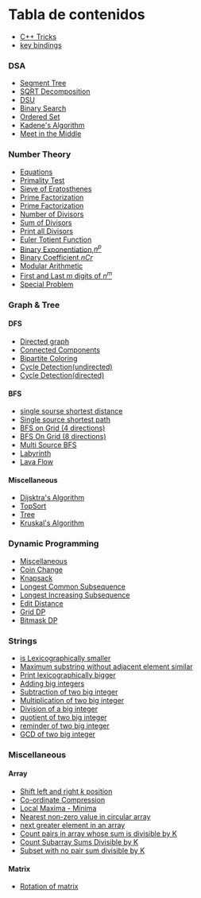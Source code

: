 # Tabla de contenidos
- [C++ Tricks](https://github.com/Perdente/Algorithms/blob/master/C%2B%2B%20Tricks.md)
- [key bindings](https://github.com/the-hyp0cr1t3/CC/blob/master/Sublime%20Text%20Setup.md#key-bindings)
### DSA
- [Segment Tree](https://github.com/Perdente/Algorithms/blob/master/Contest_Materials(DSA).md#segment-tree "seg-sum, seg-min, Inversion count")
- [SQRT Decomposition](https://github.com/Perdente/Algorithms/blob/master/Contest_Materials(DSA).md#sqrt-decompositionmos-algorithm "MO's algorithm")
- [DSU](https://github.com/Perdente/Algorithms/blob/master/Contest_Materials(DSA).md#dsu)
- [Binary Search](https://github.com/Perdente/Algorithms/blob/master/Contest_Materials(DSA).md#binary-search "bs on ans")
- [Ordered Set](https://github.com/Perdente/Algorithms/blob/master/Contest_Materials(DSA).md#ordered-set-ologn "policy based data structure")
- [Kadene's Algorithm](https://github.com/Perdente/Algorithms/blob/master/Contest_Materials(DSA).md#kadens-algorithm "maximum sub-array sum")
- [Meet in the Middle](https://github.com/Perdente/Algorithms/blob/master/Contest_Materials(DSA).md#meet-in-the-middle)

### Number Theory
- [Equations](https://github.com/Perdente/Algorithms/blob/master/Contest_Materials(number_theory).md#equations)
- [Primality Test](https://github.com/Perdente/Algorithms/blob/master/Contest_Materials(number_theory).md#primality-test-mathcalosqrtn "check a number is prime or not")
- [Sieve of Eratosthenes](https://github.com/Perdente/Algorithms/blob/master/Contest_Materials(number_theory).md#sieve-of-eratosthenes-mathcalomx-loglog-mx "calculate primes until mx")
- [Prime Factorization](https://github.com/Perdente/Algorithms/blob/master/Contest_Materials(number_theory).md#prime-factorization-mathcalosqrtn "calculate prime factors in sqrt(n)")
- [Prime Factorization](https://github.com/Perdente/Algorithms/blob/master/Contest_Materials(number_theory).md#prime-factorization-mathcalologn "calculate prime factors in sqrt(n)")
- [Number of Divisors](https://github.com/Perdente/Algorithms/blob/master/Contest_Materials(number_theory).md#number-of-divisors " n=16 -> {1,2,4,8,16}->5 ")
- [Sum of Divisors](https://github.com/Perdente/Algorithms/blob/master/Contest_Materials(number_theory).md#sum-of-divisors "n=16 -> {1+2+4+8+16}->31")
- [Print all Divisors](https://github.com/Perdente/Algorithms/blob/master/Contest_Materials(number_theory).md#print-all-divisors-mathcalosqrtn "n=16 -> {1,2,4,8,16}")
- [Euler Totient Function](https://github.com/Perdente/Algorithms/blob/master/Contest_Materials(number_theory).md#euler-totient-functionphi-function-mathcalosqrtn "Counts the number of integers 1 to n which are coprime to n.")
- [Binary Exponentiation,$n^p$](https://github.com/Perdente/Algorithms/blob/master/Contest_Materials(number_theory).md#binary-exponentiation "calculate a^b with mod or without")
- [Binary Coefficient,$nCr$](https://github.com/Perdente/Algorithms/blob/master/Contest_Materials(number_theory).md#binary-coefficient "calculate nCr with mod or without")
- [Modular Arithmetic](https://github.com/Perdente/Algorithms/blob/master/Contest_Materials(number_theory).md#modular-arithmetic)
- [First and Last $m$ digits of $n ^ m$](https://github.com/Perdente/Algorithms/blob/master/Contest_Materials(number_theory).md#first-and-last-m-digits-of-n--m)
- [Special Problem](https://github.com/Perdente/Algorithms/blob/master/Contest_Materials(number_theory).md#special-problem)

### Graph & Tree

#### DFS
- [Directed graph](https://github.com/Perdente/Algorithms/blob/master/Contest_Materials(Graph%26Tree).md#directed-graphhttpsvjudgenetproblemaizu-alds1_11_bauthorvupc)
- [Connected Components](https://github.com/Perdente/Algorithms/blob/master/Contest_Materials(Graph%26Tree).md#connected-components)
- [Bipartite Coloring](https://github.com/Perdente/Algorithms/blob/master/Contest_Materials(Graph%26Tree).md#bipartite-coloring)
- [Cycle Detection(undirected)](https://github.com/Perdente/Algorithms/blob/master/Contest_Materials(Graph%26Tree).md#cycle-detection)
- [Cycle Detection(directed)](https://github.com/Perdente/Algorithms/blob/master/Contest_Materials(Graph&Tree).md#cycle-detection-directedgraph)
 
#### BFS
- [single sourse shortest distance](https://github.com/Perdente/Algorithms/blob/master/Contest_Materials(Graph%26Tree).md#single-sourse-shortest-distance-httpsvjudgenetcontest475737problemg)
- [Single source shortest path](https://github.com/Perdente/Algorithms/blob/master/Contest_Materials(Graph%26Tree).md#single-source-shortest-path-httpscsesfiproblemsettask1667)
- [BFS on Grid (4 directions)](https://github.com/Perdente/Algorithms/blob/master/Contest_Materials(Graph%26Tree).md#bfs-on-grid-4-directions)
- [BFS On Grid (8 directions)](https://github.com/Perdente/Algorithms/blob/master/Contest_Materials(Graph%26Tree).md#bfs-on-grid-8-directions-httpsvjudgenetcontest475737problemq)
- [Multi Source BFS](https://github.com/Perdente/Algorithms/blob/master/Contest_Materials(Graph%26Tree).md#multi-source-bfshttpswwwcodechefcomproblemssnsocial)
- [Labyrinth](https://github.com/Perdente/Algorithms/blob/master/Contest_Materials(Graph%26Tree).md#labyrinthhttpscsesfiproblemsettask1193)
- [Lava Flow](https://github.com/Perdente/Algorithms/blob/master/Contest_Materials(Graph%26Tree).md#lava-flowhttpscsesfiproblemsettask1194)

#### Miscellaneous 
- [Dijsktra's Algorithm](https://github.com/Perdente/Algorithms/blob/master/Contest_Materials(Graph%26Tree).md#dijsktras-algorithm "shortest path")
- [TopSort](https://github.com/Perdente/Algorithms/blob/master/Contest_Materials(Graph&Tree).md#topsort "Khan's algo")
- [Tree](https://github.com/Perdente/Algorithms/blob/master/Contest_Materials(Graph%26Tree).md#tree "Subordinate of nodes,Tree Diameter,LCA(binary lifting)")
- [Kruskal's Algorithm](https://github.com/Perdente/Algorithms/blob/master/Contest_Materials(Graph&Tree).md#kruskals-algorithm-om-log-n "minimum spanning tree")

### Dynamic Programming
- [Miscellaneous](https://github.com/Perdente/Algorithms/blob/master/Dynamic%20Programming.md#basic)
- [Coin Change](https://github.com/Perdente/Algorithms/blob/master/Dynamic%20Programming.md#coin-change)
- [Knapsack](https://github.com/Perdente/Algorithms/blob/master/Dynamic%20Programming.md#knapsack)
- [Longest Common Subsequence](https://github.com/Perdente/Algorithms/blob/master/Dynamic%20Programming.md#longest-common-subsequence)
- [Longest Increasing Subsequence](https://github.com/Perdente/Algorithms/blob/master/Dynamic%20Programming.md#longest-increasing-subsequence)
- [Edit Distance](https://github.com/Perdente/Algorithms/blob/master/Dynamic%20Programming.md#edit-distance)
- [Grid DP](https://github.com/Perdente/Algorithms/blob/master/Dynamic%20Programming.md#grid-dp)
- [Bitmask DP](https://github.com/Perdente/Algorithms/blob/master/Dynamic%20Programming.md#bitmask-dp)

### Strings
- [is Lexicographically smaller](https://github.com/Perdente/Algorithms/blob/master/Big_Int.md#condition-for-a-string-to-be-lexicographically-smaller-than-b-string)
- [Maximum substring without adjacent element similar](https://github.com/Perdente/Algorithms/blob/master/Big_Int.md#maximum-subsequence-without-having-adjacent-character-similar)
- [Print lexicographically bigger](https://github.com/Perdente/Algorithms/blob/master/Big_Int.md#print-lexicographically-bigger-string)
- [Adding big integers](https://github.com/Perdente/Algorithms/blob/master/Big_Int.md#addition-of-two-big-integer-or-strings)
- [Subtraction of two big integer](https://github.com/Perdente/Algorithms/blob/master/Big_Int.md#subtraction-of-two-big-integer-or-strings)
- [Multiplication of two big integer](https://github.com/Perdente/Algorithms/blob/master/Big_Int.md#multiplication-of-two-big-integer-or-strings)
- [Division of a big integer](https://github.com/Perdente/Algorithms/blob/master/Big_Int.md#division-of-a-big-integer-or-string-with-an-integer)
- [quotient of two big integer](https://github.com/Perdente/Algorithms/blob/master/Big_Int.md#find-the-quotient-of-two-big-integer-or-strings)
- [reminder of two big integer](https://github.com/Perdente/Algorithms/blob/master/Big_Int.md#find-the-reminder-of-two-big-integer-or-strings)
- [GCD of two big integer](https://github.com/Perdente/Algorithms/blob/master/Big_Int.md#gcd-of-two-big-integer-or-strings)


### Miscellaneous
#### Array
- [Shift left and right $k$ position](https://github.com/Perdente/Algorithms/blob/master/Contest_Materials(Miscellaneous).md#shift-left-and-right)
- [Co-ordinate Compression](https://github.com/Perdente/Algorithms/blob/master/Contest_Materials(Miscellaneous).md#co-ordinate-compression)
- [Local Maxima - Minima](https://github.com/Perdente/Algorithms/blob/master/Contest_Materials(Miscellaneous).md#local-maxima---minima)
- [Nearest non-zero value in circular array](https://github.com/Perdente/Algorithms/blob/master/Contest_Materials(Miscellaneous).md#nearest-non-zero-value-in-circular-array)
- [next greater element in an array](https://github.com/Perdente/Algorithms/blob/master/Contest_Materials(Miscellaneous).md#next-greater-element-in-an-array)
- [Count pairs in array whose sum is divisible by K](https://github.com/Perdente/Algorithms/blob/master/Contest_Materials(Miscellaneous).md#count-pairs-in-array-whose-sum-is-divisible-by-k)
- [Count Subarray Sums Divisible by K](https://github.com/Perdente/Algorithms/blob/master/Contest_Materials(Miscellaneous).md#count-subarray-sums-divisible-by-k-httpsleetcodecomproblemssubarray-sums-divisible-by-k)
- [Subset with no pair sum divisible by K](https://github.com/Perdente/Algorithms/blob/master/Contest_Materials(Miscellaneous).md#subset-with-no-pair-sum-divisible-by-k)


#### Matrix
- [Rotation of matrix](https://github.com/Perdente/Algorithms/blob/master/Contest_Materials(Miscellaneous).md#rotation-of-matrix)
